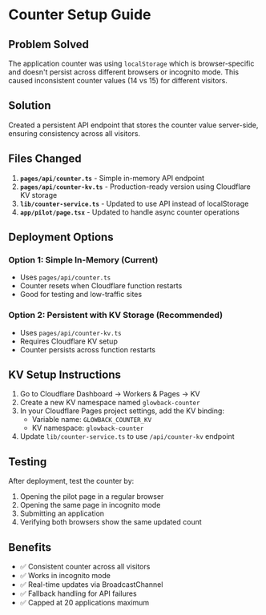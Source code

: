 # Counter Setup Guide

## Problem Solved
The application counter was using `localStorage` which is browser-specific and doesn't persist across different browsers or incognito mode. This caused inconsistent counter values (14 vs 15) for different visitors.

## Solution
Created a persistent API endpoint that stores the counter value server-side, ensuring consistency across all visitors.

## Files Changed

1. **`pages/api/counter.ts`** - Simple in-memory API endpoint
2. **`pages/api/counter-kv.ts`** - Production-ready version using Cloudflare KV storage
3. **`lib/counter-service.ts`** - Updated to use API instead of localStorage
4. **`app/pilot/page.tsx`** - Updated to handle async counter operations

## Deployment Options

### Option 1: Simple In-Memory (Current)
- Uses `pages/api/counter.ts`
- Counter resets when Cloudflare function restarts
- Good for testing and low-traffic sites

### Option 2: Persistent with KV Storage (Recommended)
- Uses `pages/api/counter-kv.ts`
- Requires Cloudflare KV setup
- Counter persists across function restarts

## KV Setup Instructions

1. Go to Cloudflare Dashboard → Workers & Pages → KV
2. Create a new KV namespace named `glowback-counter`
3. In your Cloudflare Pages project settings, add the KV binding:
   - Variable name: `GLOWBACK_COUNTER_KV`
   - KV namespace: `glowback-counter`
4. Update `lib/counter-service.ts` to use `/api/counter-kv` endpoint

## Testing

After deployment, test the counter by:
1. Opening the pilot page in a regular browser
2. Opening the same page in incognito mode
3. Submitting an application
4. Verifying both browsers show the same updated count

## Benefits

- ✅ Consistent counter across all visitors
- ✅ Works in incognito mode
- ✅ Real-time updates via BroadcastChannel
- ✅ Fallback handling for API failures
- ✅ Capped at 20 applications maximum
